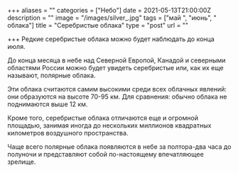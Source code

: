 +++
aliases = ""
categories = ["Небо"]
date = 2021-05-13T21:00:00Z
description = ""
image = "/images/silver_.jpg"
tags = ["май ", "июнь", " облака"]
title = "Cеребристые облака"
type = "post"
url = ""

+++
Редкие серебристые облака можно будет наблюдать до конца июля.  
  
До конца месяца в небе над Северной Европой, Канадой и северными областями России можно будет увидеть серебристые или, как их еще называют, полярные облака.  
  
Эти облака считаются самим высокими среди всех облачных явлений: они образуются на высоте 70-95 км. Для сравнения: обычно облака не поднимаются выше 12 км.  
  
Кроме того, серебристые облака отличаются еще и огромной площадью, занимая иногда до нескольких миллионов квадратных километров воздушного пространства.  
  
Чаще всего полярные облака появляются в небе за полтора-два часа до полуночи и представляют собой по-настоящему впечатляющее зрелище.
